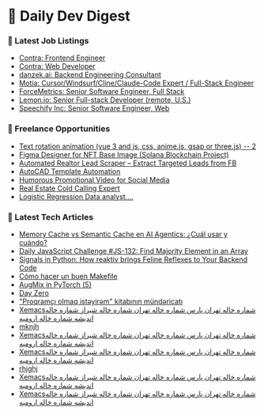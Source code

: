 # 📢 Daily Dev Digest

### 💼 Latest Job Listings
- [Contra: Frontend Engineer](https://weworkremotely.com/remote-jobs/contra-frontend-engineer-3)
- [Contra: Web Developer](https://weworkremotely.com/remote-jobs/contra-web-developer-2)
- [danzek.ai: Backend Engineering Consultant](https://weworkremotely.com/remote-jobs/danzek-ai-backend-engineering-consultant)
- [Motia: Cursor/Windsurf/Cline/Claude-Code Expert / Full-Stack Engineer](https://weworkremotely.com/remote-jobs/motia-cursor-windsurf-cline-claude-code-expert-full-stack-engineer)
- [ForceMetrics: Senior Software Engineer, Full Stack](https://weworkremotely.com/remote-jobs/forcemetrics-senior-software-engineer-full-stack)
- [Lemon.io: Senior Full-stack Developer (remote, U.S.)](https://weworkremotely.com/remote-jobs/lemon-io-senior-full-stack-developer-remote-u-s)
- [Speechify Inc: Senior Software Engineer, Web](https://weworkremotely.com/remote-jobs/speechify-inc-senior-software-engineer-web)

### 🎯 Freelance Opportunities
- [Text rotation animation (vue 3 and js, css, anime.js, gsap or three.js) -- 2](https://www.freelancer.com/projects/animation/Text-rotation-animation-vue-css-39230361.html)
- [Figma Designer for NFT Base Image (Solana Blockchain Project)](https://www.freelancer.com/projects/graphic-design/Figma-Designer-for-NFT-Base.html)
- [Automated Realtor Lead Scraper &ndash; Extract Targeted Leads from FB](https://www.freelancer.com/projects/python/Automated-Realtor-Lead-Scraper-Extract.html)
- [AutoCAD Template Automation](https://www.freelancer.com/projects/autocad/AutoCAD-Template-Automation.html)
- [Humorous Promotional Video for Social Media](https://www.freelancer.com/projects/animation/Humorous-Promotional-Video-for-Social.html)
- [Real Estate Cold Calling Expert](https://www.freelancer.com/projects/leads/Real-Estate-Cold-Calling-Expert.html)
- [Logistic Regression Data analyst....](https://www.freelancer.com/projects/excel/Logistic-Regression-Data-analyst.html)

### 📝 Latest Tech Articles
- [Memory Cache vs Semantic Cache en AI Agentics: ¿Cuál usar y cuándo?](https://dev.to/exiadev/memory-cache-vs-semantic-cache-en-ai-agentics-cual-usar-y-cuando-3e4n)
- [Daily JavaScript Challenge #JS-132: Find Majority Element in an Array](https://dev.to/dpc/daily-javascript-challenge-js-132-find-majority-element-in-an-array-2fj)
- [Signals in Python: How reaktiv brings Feline Reflexes to Your Backend Code](https://dev.to/buiapp/signals-in-python-how-reaktiv-brings-feline-reflexes-to-your-backend-code-1m8b)
- [Cómo hacer un buen Makefile](https://dev.to/djsurgeon/como-hacer-un-buen-makefile-2pol)
- [AugMix in PyTorch (5)](https://dev.to/hyperkai/augmix-in-pytorch-5-3iag)
- [Day Zero](https://dev.to/ohkpond/day-zero-5478)
- ["Proqramçı olmaq istəyirəm" kitabının mündəricatı](https://dev.to/karimaze/proqramci-olmaq-istyirm-kitabinin-mundricati-261o)
- [Xemacsشماره خاله تهران پارس شماره خاله تهران شماره خاله شیراز شماره خاله اندیشه شماره خاله ارومیه](https://medium.com/@f72854531/xemacs%D8%B4%D9%85%D8%A7%D8%B1%D9%87-%D8%AE%D8%A7%D9%84%D9%87-%D8%AA%D9%87%D8%B1%D8%A7%D9%86-%D9%BE%D8%A7%D8%B1%D8%B3-%D8%B4%D9%85%D8%A7%D8%B1%D9%87-%D8%AE%D8%A7%D9%84%D9%87-%D8%AA%D9%87%D8%B1%D8%A7%D9%86-%D8%B4%D9%85%D8%A7%D8%B1%D9%87-%D8%AE%D8%A7%D9%84%D9%87-%D8%B4%DB%8C%D8%B1%D8%A7%D8%B2-%D8%B4%D9%85%D8%A7%D8%B1%D9%87-%D8%AE%D8%A7%D9%84%D9%87-%D8%A7%D9%86%D8%AF%DB%8C%D8%B4%D9%87-%D8%B4%D9%85%D8%A7%D8%B1%D9%87-%D8%AE%D8%A7%D9%84%D9%87-%D8%A7%D8%B1%D9%88%D9%85%DB%8C%D9%87-f5af8948c1f9?source=rss------programming-5)
- [mknjh](https://medium.com/@jwmwmqm/mknjh-4b37cdd8c114?source=rss------programming-5)
- [Xemacsشماره خاله تهران پارس شماره خاله تهران شماره خاله شیراز شماره خاله اندیشه شماره خاله ارومیه](https://medium.com/@f72854531/xemacs%D8%B4%D9%85%D8%A7%D8%B1%D9%87-%D8%AE%D8%A7%D9%84%D9%87-%D8%AA%D9%87%D8%B1%D8%A7%D9%86-%D9%BE%D8%A7%D8%B1%D8%B3-%D8%B4%D9%85%D8%A7%D8%B1%D9%87-%D8%AE%D8%A7%D9%84%D9%87-%D8%AA%D9%87%D8%B1%D8%A7%D9%86-%D8%B4%D9%85%D8%A7%D8%B1%D9%87-%D8%AE%D8%A7%D9%84%D9%87-%D8%B4%DB%8C%D8%B1%D8%A7%D8%B2-%D8%B4%D9%85%D8%A7%D8%B1%D9%87-%D8%AE%D8%A7%D9%84%D9%87-%D8%A7%D9%86%D8%AF%DB%8C%D8%B4%D9%87-%D8%B4%D9%85%D8%A7%D8%B1%D9%87-%D8%AE%D8%A7%D9%84%D9%87-%D8%A7%D8%B1%D9%88%D9%85%DB%8C%D9%87-ce4a49cbf7f3?source=rss------programming-5)
- [Xemacsشماره خاله تهران پارس شماره خاله تهران شماره خاله شیراز شماره خاله اندیشه شماره خاله ارومیه](https://medium.com/@f72854531/xemacs%D8%B4%D9%85%D8%A7%D8%B1%D9%87-%D8%AE%D8%A7%D9%84%D9%87-%D8%AA%D9%87%D8%B1%D8%A7%D9%86-%D9%BE%D8%A7%D8%B1%D8%B3-%D8%B4%D9%85%D8%A7%D8%B1%D9%87-%D8%AE%D8%A7%D9%84%D9%87-%D8%AA%D9%87%D8%B1%D8%A7%D9%86-%D8%B4%D9%85%D8%A7%D8%B1%D9%87-%D8%AE%D8%A7%D9%84%D9%87-%D8%B4%DB%8C%D8%B1%D8%A7%D8%B2-%D8%B4%D9%85%D8%A7%D8%B1%D9%87-%D8%AE%D8%A7%D9%84%D9%87-%D8%A7%D9%86%D8%AF%DB%8C%D8%B4%D9%87-%D8%B4%D9%85%D8%A7%D8%B1%D9%87-%D8%AE%D8%A7%D9%84%D9%87-%D8%A7%D8%B1%D9%88%D9%85%DB%8C%D9%87-736e4861d56b?source=rss------programming-5)
- [rhjghj](https://medium.com/@jwmwmqm/rhjghj-a6a51bb3c986?source=rss------programming-5)
- [Xemacsشماره خاله تهران پارس شماره خاله تهران شماره خاله شیراز شماره خاله اندیشه شماره خاله ارومیه](https://medium.com/@fsl67150/xemacs%D8%B4%D9%85%D8%A7%D8%B1%D9%87-%D8%AE%D8%A7%D9%84%D9%87-%D8%AA%D9%87%D8%B1%D8%A7%D9%86-%D9%BE%D8%A7%D8%B1%D8%B3-%D8%B4%D9%85%D8%A7%D8%B1%D9%87-%D8%AE%D8%A7%D9%84%D9%87-%D8%AA%D9%87%D8%B1%D8%A7%D9%86-%D8%B4%D9%85%D8%A7%D8%B1%D9%87-%D8%AE%D8%A7%D9%84%D9%87-%D8%B4%DB%8C%D8%B1%D8%A7%D8%B2-%D8%B4%D9%85%D8%A7%D8%B1%D9%87-%D8%AE%D8%A7%D9%84%D9%87-%D8%A7%D9%86%D8%AF%DB%8C%D8%B4%D9%87-%D8%B4%D9%85%D8%A7%D8%B1%D9%87-%D8%AE%D8%A7%D9%84%D9%87-%D8%A7%D8%B1%D9%88%D9%85%DB%8C%D9%87-4759a7ee4440?source=rss------programming-5)
- [Xemacsشماره خاله تهران پارس شماره خاله تهران شماره خاله شیراز شماره خاله اندیشه شماره خاله ارومیه](https://medium.com/@fsl67150/xemacs%D8%B4%D9%85%D8%A7%D8%B1%D9%87-%D8%AE%D8%A7%D9%84%D9%87-%D8%AA%D9%87%D8%B1%D8%A7%D9%86-%D9%BE%D8%A7%D8%B1%D8%B3-%D8%B4%D9%85%D8%A7%D8%B1%D9%87-%D8%AE%D8%A7%D9%84%D9%87-%D8%AA%D9%87%D8%B1%D8%A7%D9%86-%D8%B4%D9%85%D8%A7%D8%B1%D9%87-%D8%AE%D8%A7%D9%84%D9%87-%D8%B4%DB%8C%D8%B1%D8%A7%D8%B2-%D8%B4%D9%85%D8%A7%D8%B1%D9%87-%D8%AE%D8%A7%D9%84%D9%87-%D8%A7%D9%86%D8%AF%DB%8C%D8%B4%D9%87-%D8%B4%D9%85%D8%A7%D8%B1%D9%87-%D8%AE%D8%A7%D9%84%D9%87-%D8%A7%D8%B1%D9%88%D9%85%DB%8C%D9%87-f19a7c23ec4a?source=rss------programming-5)
